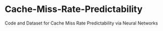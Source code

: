 # Cache-Miss-Rate-Predictability
Code and Dataset for Cache Miss Rate Predictability via Neural Networks
